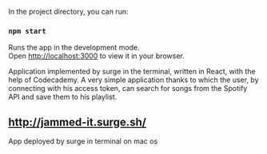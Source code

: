 In the project directory, you can run:

### `npm start`

Runs the app in the development mode.\
Open [http://localhost:3000](http://localhost:3000) to view it in your browser.

Application implemented by surge in the terminal, written in React, with the help of Codecademy.
A very simple application thanks to which the user, by connecting with his access token, can search for songs from the Spotify API and save them to his playlist.

## http://jammed-it.surge.sh/ 
App deployed by surge in terminal on mac os
